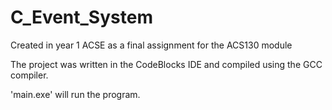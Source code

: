 # C_Event_System
Created in year 1 ACSE as a final assignment for the ACS130 module

The project was written in the CodeBlocks IDE and compiled using the GCC compiler.

'main.exe' will run the program.
